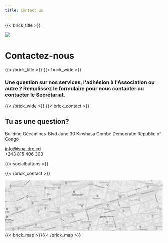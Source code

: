 ```yaml
---
title: Contact us
---
```

{{< brick_title >}}

![](/uploads/photos/bricks.png)

# Contactez-nous

{{< /brick_title >}}
{{< brick_wide >}}

### Une question sur nos services, l'adhésion à l'Association ou autre ? Remplissez le formulaire pour nous contacter ou contacter le Secrétariat.

{{< /brick_wide >}}
{{< brick_contact >}}

## Tu as une question?

Building Gécamines-Blvd June 30
Kinshasa Gombe
Democratic Republic of Congo

info@ispa-drc.cd  
+243 815 406 303

{{< socialbuttons >}}

{{< /brick_contact >}}

![](/static/uploads/map2.jpg)
{{< brick_map >}}{{< /brick_map >}}
